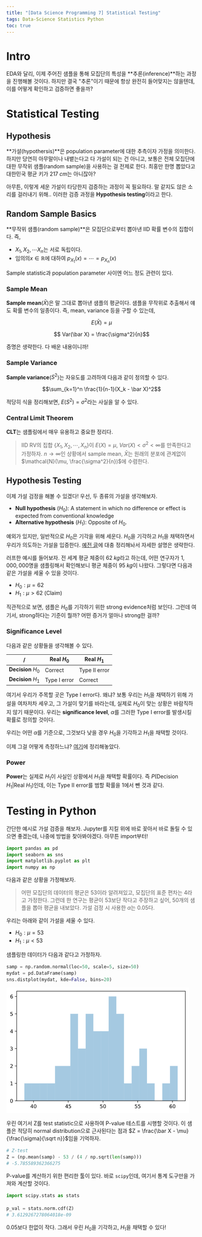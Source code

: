```yaml
---
title: "[Data Science Programming 7] Statistical Testing"
tags: Data-Science Statistics Python
toc: true
---
```


# Intro
EDA와 달리, 이제 주어진 샘플을 통해 모집단의 특성을 **추론(inference)**하는 과정을 진행해볼 것이다. 하지만 결국 "추론"이기 때문에 항상 완전히 들어맞지는 않을텐데, 이를 어떻게 확인하고 검증하면 좋을까?


# Statistical Testing
## Hypothesis
**가설(hypothersis)**은 population parameter에 대한 추측이자 가정을 의미한다. 하지만 당연히 아무말이나 내뱉는다고 다 가설이 되는 건 아니고, 보통은 전체 모집단에 대한 무작위 샘플(random sample)을 사용하는 걸 전제로 한다. 최홍만 한명 뽑았다고 대한민국 평균 키가 $217\;cm$는 아니잖아?

아무튼, 이렇게 세운 가설이 타당한지 검증하는 과정이 꼭 필요하다. 말 같지도 않은 소리를 걸러내기 위해.. 이러한 검증 과정을 **Hypothesis testing**이라고 한다.

## Random Sample Basics
**무작위 샘플(random sample)**은 모집단으로부터 뽑아낸 IID 확률 변수의 집합이다. 즉,

- $X_1, X_2, \cdots X_n$는 서로 독립이다.
- 임의의$x \in \mathbb R$에 대하여 $p_{X_1}(x) = \cdots = p_{X_n}(x)$

Sample statistic과 population parameter 사이엔 어느 정도 관련이 있다. 

### Sample Mean
**Sample mean**($\bar X$)은 말 그대로 뽑아낸 샘플의 평균이다. 샘플을 무작위로 추출해서 얘도 확률 변수의 일종이다. 즉, mean, variance 등을 구할 수 있는데,

$$ E(\bar X ) = \mu $$

$$ Var(\bar X) = \frac{\sigma^2}{n}$$

증명은 생략한다. 다 배운 내용이니까!

### Sample Variance
**Sample variance**($S^2$)는 자유도를 고려하여 다음과 같이 정의할 수 있다.

$$\sum_{k=1}^n \frac{1}{n-1}(X_k - \bar X)^2$$

적당히 식을 정리해보면, $E(S^2) = \sigma^2$라는 사실을 알 수 있다.

### Central Limit Theorem
**CLT**는 샘플링에서 매우 유용하고 중요한 정리다.

> IID RV의 집합 {$X_1,X_2,\cdots,X_n$}이 $E(X) = \mu$, $Var(X) < \sigma^2 < \infty$를 만족한다고 가정하자. $n \to \infty$인 상황에서 sample mean, $\bar X$는 원래의 분포에 관계없이 $\mathcal{N}(\mu, \frac{\sigma^2}{n})$에 수렴한다.

## Hypothesis Testing
이제 가설 검정을 해볼 수 있겠다! 우선, 두 종류의 가설을 생각해보자.

- **Null hypothesis** ($H_0$): A statement in which no difference or effect is expected from conventional knowledge
- **Alternative hypothesis** ($H_1$): Opposite of $H_0$.

예외가 있지만, 일반적으로 $H_0$은 기각을 위해 세운다. $H_0$을 기각하고 $H_1$을 채택하면서 우리가 의도하는 가설을 입증한다. [예전 글](https://eunseong-park.github.io/2020/04/25/Statistics-5-Statistical-Hypothesis.html)에 대충 정리해놔서 자세한 설명은 생략한다.

러프한 예시를 들어보자. 전 세계 평균 체중이 $62\;kg$라고 하는데, 어떤 연구자가 $1,000,000$명을 샘플링해서 확인해보니 평균 체중이 $95\;kg$이 나왔다. 그렇다면 다음과 같은 가설을 세울 수 있을 것이다.

- $H_0: \mu = 62$
- $H_1: \mu > 62$ (Claim)

직관적으로 보면, 샘플은 $H_0$를 기각하기 위한 strong evidence처럼 보인다. 그런데 여기서, strong하다는 기준이 뭘까? 어떤 증거가 얼마나 strong한 걸까?

### Significance Level
다음과 같은 상황들을 생각해볼 수 있다.

/ | Real $H_0$ | Real $H_1$
---|---|---
**Decision** $H_0$ | Correct | Type II error
**Decision** $H_1$ | Type I error | Correct

여기서 우리가 주목할 곳은 Type I error다. 왜냐? 보통 우리는 $H_1$을 채택하기 위해 가설을 여차저차 세우고, 그 가설이 맞기를 바라는데, 실제로 $H_0$이 맞는 상황은 바람직하지 않기 때문이다. 우리는 **significance level**, $\alpha$를 그러한 Type I error를 발생시킬 확률로 정의할 것이다. 

우리는 어떤 $\alpha$를 기준으로, 그것보다 낮을 경우 $H_0$을 기각하고 $H_1$을 채택할 것이다.

이제 그걸 어떻게 측정하느냐? [여기](https://eunseong-park.github.io/2020/04/25/Statistics-5-Statistical-Hypothesis.html#hypothesis-test)에 정리해놓았다.

### Power
**Power**는 실제로 $H_1$이 사실인 상황에서 $H_1$을 채택할 확률이다. 즉 $P(\text{Decision } H_1 \vert \text{Real } H_1)$인데, 이는 Type II error를 범할 확률을 $1$에서 뺀 것과 같다.


# Testing in Python
간단한 예시로 가설 검증을 해보자. Jupyter를 지킬 위에 바로 꽂아서 바로 돌릴 수 있으면 좋겠는데, 나중에 방법을 찾아봐야겠다. 아무튼 import부터!

```python
import pandas as pd
import seaborn as sns
import matplotlib.pyplot as plt
import numpy as np
```

다음과 같은 상황을 가정해보자.

> 어떤 모집단의 데이터의 평균은 $53$이라 알려져있고, 모집단의 표준 편차는 $4$라고 가정한다. 그런데 한 연구는 평균이 $53$보단 작다고 주장하고 싶어, $50$개의 샘플을 뽑아 평균을 내보았다. 가설 검정 시 사용한 $\alpha$는 $0.05$다.

우리는 아래와 같이 가설을 세울 수 있다.

- $H_0: \mu = 53$
- $H_1: \mu < 53$

샘플링한 데이터가 다음과 같다고 가정하자.

```python
samp = np.random.normal(loc=50, scale=5, size=50)
mydat = pd.DataFrame(samp)
sns.distplot(mydat, kde=False, bins=20)
```
![](/imgs/dsp/8.png)

우린 여기서 Z를 test statistic으로 사용하여 P-value 테스트를 시행할 것이다. 이 샘플은 적당히 normal distribution으로 근사된다는 점과 $Z = \frac{\bar X - \mu}{\frac{\sigma}{\sqrt n}}$임을 기억하자.

```python
# Z-test
Z = (np.mean(samp) - 53 / (4 / np.sqrt(len(samp)))
# -5.785589362366275
```

P-value를 계산하기 위한 편리한 툴이 있다. 바로 `scipy`인데, 여기서 통계 도구만을 가져와 계산할 것이다. 

```python
import scipy.stats as stats

p_val = stats.norm.cdf(Z)
# 3.6129267278064018e-09
```
$0.05$보다 한없이 작다. 그래서 우린 $H_0$을 기각하고, $H_1$을 채택할 수 있다!